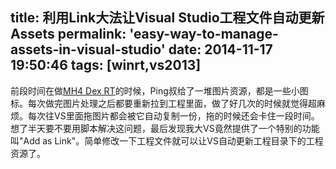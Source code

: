 title: 利用Link大法让Visual Studio工程文件自动更新Assets
permalink: 'easy-way-to-manage-assets-in-visual-studio'
date: 2014-11-17 19:50:46
tags: [winrt,vs2013]
---

前段时间在做[MH4 Dex RT](http://www.windowsphone.com/s?appid=fb0ce559-ea2a-4447-abac-599da5e90e50)的时候，Ping叔给了一堆图片资源，都是一些小图标。每次做完图片处理之后都要重新拉到工程里面，做了好几次的时候就觉得超麻烦。每次往VS里面拖图片都会被它自动复制一份，拖的时候还会卡住一段时间。想了半天要不要用脚本解决这问题，最后发现我大VS竟然提供了一个特别的功能叫"Add as Link"。简单修改一下工程文件就可以让VS自动更新工程目录下的工程资源了。

